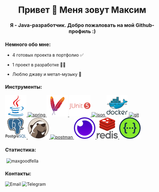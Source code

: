 <h1 align="center">Привет 👋 Меня зовут Максим</h1>
<h3 align="center">Я - Java-разработчик. Добро пожаловать на мой Github-профиль :)</h3>

<h3 align="left"> Немного обо мне:</h3>

- 4 готовых проекта в портфолио ✅

- 1 проект в разработке 🧑‍💻

- Люблю джаву и метал-музыку 🤘




<h3 align="left"> Инструменты:</h3>
<p align="left"> <a href="https://www.java.com" target="_blank" rel="noreferrer"> <img src="https://raw.githubusercontent.com/devicons/devicon/master/icons/java/java-original.svg" alt="java" width="70" height="70"/> <a href="https://spring.io/" target="_blank" rel="noreferrer"> <img src="https://www.vectorlogo.zone/logos/springio/springio-icon.svg" alt="spring" width="70" height="70"/> </a> </a> <a href="https://maven.apache.org/" target="_blank" rel="noreferrer"> <img src="https://github.com/devicons/devicon/blob/master/icons/maven/maven-original.svg" alt="maven" width="70" height="70"/> </a> <a href="https://junit.org/junit5/" target="_blank" rel="noreferrer"> <img src="https://github.com/devicons/devicon/blob/master/icons/junit/junit-plain-wordmark.svg" alt="junit" width="70" height="70"/> </a> <a href="https://www.json.org/json-en.html" target="_blank" rel="noreferrer"> <img src="https://www.vectorlogo.zone/logos/json/json-icon.svg" alt="json" width="70" height="70"/> </a> <a href="https://www.docker.com/" target="_blank" rel="noreferrer"> <img src="https://raw.githubusercontent.com/devicons/devicon/master/icons/docker/docker-original-wordmark.svg" alt="docker" width="70" height="70"/> </a> <a href="https://git-scm.com/" target="_blank" rel="noreferrer"> <img src="https://www.vectorlogo.zone/logos/git-scm/git-scm-icon.svg" alt="git" width="70" height="70"/> </a> <a href="https://www.postgresql.org" target="_blank" rel="noreferrer"> <img src="https://raw.githubusercontent.com/devicons/devicon/master/icons/postgresql/postgresql-original-wordmark.svg" alt="postgresql" width="70" height="70"/> </a> <a href="https://dbeaver.io/" target="_blank" rel="noreferrer"> <img src="https://github.com/devicons/devicon/blob/master/icons/dbeaver/dbeaver-original.svg" alt="dbeaver" width="70" height="70"/> </a> <a href="https://postman.com" target="_blank" rel="noreferrer"> <img src="https://www.vectorlogo.zone/logos/getpostman/getpostman-icon.svg" alt="postman" width="70" height="70"/> </a> <a href="https://insomnia.rest/" target="_blank" rel="noreferrer"> <img src="https://github.com/devicons/devicon/blob/master/icons/insomnia/insomnia-original.svg" alt="insomnia" width="70" height="70"/> </a> <a href="https://redis.io" target="_blank" rel="noreferrer"> <img src="https://raw.githubusercontent.com/devicons/devicon/master/icons/redis/redis-original-wordmark.svg" alt="redis" width="70" height="70"/> </a> <a href="https://swagger.io/" target="_blank" rel="noreferrer"> <img src="https://github.com/devicons/devicon/blob/master/icons/swagger/swagger-original.svg" alt="swagger" width="70" height="70"/> </a> </p> 



<h3 align="left"> Статистика:</h3>
<p>&nbsp;<img align="center" src="https://github-readme-stats.vercel.app/api?username=maxgoodfella&show_icons=true&locale=en" alt="maxgoodfella" /></p>


<h3 align="left">Контакты:</h3>
<p align="left">
  <a href="mailto:max.gus.17@gmail.com" style="text-decoration: none;">
    <img src="https://img.shields.io/badge/Email-D14836?style=for-the-badge&logo=gmail&logoColor=white" alt="Email"/>
  </a>
  <a href="https://t.me/Maxi_Ban" style="text-decoration: none;">
    <img src="https://img.shields.io/badge/Telegram-2CA5E0?style=for-the-badge&logo=telegram&logoColor=white" alt="Telegram"/>
  </a>
</p>
